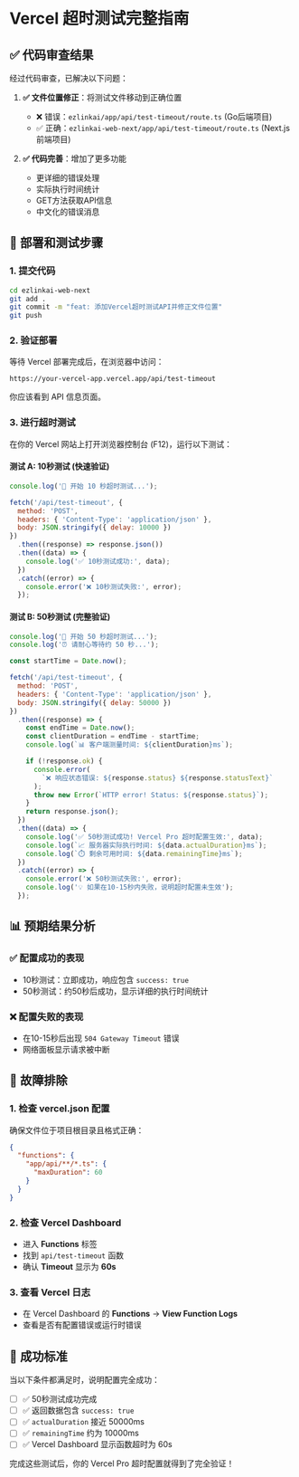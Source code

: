 # Vercel 超时测试完整指南

## ✅ **代码审查结果**

经过代码审查，已解决以下问题：

1. **✅ 文件位置修正**：将测试文件移动到正确位置

   - ❌ 错误：`ezlinkai/app/api/test-timeout/route.ts` (Go后端项目)
   - ✅ 正确：`ezlinkai-web-next/app/api/test-timeout/route.ts` (Next.js前端项目)

2. **✅ 代码完善**：增加了更多功能
   - 更详细的错误处理
   - 实际执行时间统计
   - GET方法获取API信息
   - 中文化的错误消息

## 🚀 **部署和测试步骤**

### 1. 提交代码

```bash
cd ezlinkai-web-next
git add .
git commit -m "feat: 添加Vercel超时测试API并修正文件位置"
git push
```

### 2. 验证部署

等待 Vercel 部署完成后，在浏览器中访问：

```
https://your-vercel-app.vercel.app/api/test-timeout
```

你应该看到 API 信息页面。

### 3. 进行超时测试

在你的 Vercel 网站上打开浏览器控制台 (F12)，运行以下测试：

#### 测试 A: 10秒测试 (快速验证)

```javascript
console.log('🚀 开始 10 秒超时测试...');

fetch('/api/test-timeout', {
  method: 'POST',
  headers: { 'Content-Type': 'application/json' },
  body: JSON.stringify({ delay: 10000 })
})
  .then((response) => response.json())
  .then((data) => {
    console.log('✅ 10秒测试成功:', data);
  })
  .catch((error) => {
    console.error('❌ 10秒测试失败:', error);
  });
```

#### 测试 B: 50秒测试 (完整验证)

```javascript
console.log('🚀 开始 50 秒超时测试...');
console.log('⏰ 请耐心等待约 50 秒...');

const startTime = Date.now();

fetch('/api/test-timeout', {
  method: 'POST',
  headers: { 'Content-Type': 'application/json' },
  body: JSON.stringify({ delay: 50000 })
})
  .then((response) => {
    const endTime = Date.now();
    const clientDuration = endTime - startTime;
    console.log(`📊 客户端测量时间: ${clientDuration}ms`);

    if (!response.ok) {
      console.error(
        `❌ 响应状态错误: ${response.status} ${response.statusText}`
      );
      throw new Error(`HTTP error! Status: ${response.status}`);
    }
    return response.json();
  })
  .then((data) => {
    console.log('✅ 50秒测试成功! Vercel Pro 超时配置生效:', data);
    console.log(`📈 服务器实际执行时间: ${data.actualDuration}ms`);
    console.log(`⏱️ 剩余可用时间: ${data.remainingTime}ms`);
  })
  .catch((error) => {
    console.error('❌ 50秒测试失败:', error);
    console.log('💡 如果在10-15秒内失败，说明超时配置未生效');
  });
```

## 📊 **预期结果分析**

### ✅ **配置成功的表现**

- 10秒测试：立即成功，响应包含 `success: true`
- 50秒测试：约50秒后成功，显示详细的执行时间统计

### ❌ **配置失败的表现**

- 在10-15秒后出现 `504 Gateway Timeout` 错误
- 网络面板显示请求被中断

## 🔧 **故障排除**

### 1. 检查 vercel.json 配置

确保文件位于项目根目录且格式正确：

```json
{
  "functions": {
    "app/api/**/*.ts": {
      "maxDuration": 60
    }
  }
}
```

### 2. 检查 Vercel Dashboard

- 进入 **Functions** 标签
- 找到 `api/test-timeout` 函数
- 确认 **Timeout** 显示为 **60s**

### 3. 查看 Vercel 日志

- 在 Vercel Dashboard 的 **Functions** → **View Function Logs**
- 查看是否有配置错误或运行时错误

## 🎯 **成功标准**

当以下条件都满足时，说明配置完全成功：

- [ ] ✅ 50秒测试成功完成
- [ ] ✅ 返回数据包含 `success: true`
- [ ] ✅ `actualDuration` 接近 50000ms
- [ ] ✅ `remainingTime` 约为 10000ms
- [ ] ✅ Vercel Dashboard 显示函数超时为 60s

完成这些测试后，你的 Vercel Pro 超时配置就得到了完全验证！
